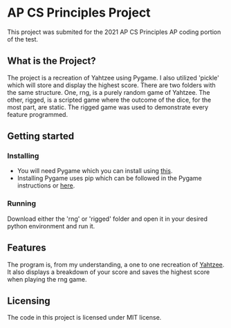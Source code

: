 # AP CS Principles Project
This project was submited for the 2021 AP CS Principles AP coding portion of the test.


## What is the Project?
The project is a recreation of Yahtzee using Pygame. I also utilized 'pickle' which will store and display the highest score. There are two folders with the same structure. One, rng, is a purely random game of Yahtzee. The other, rigged, is a scripted game where the outcome of the dice, for the most part, are static. The rigged game was used to demonstrate every feature programmed.


## Getting started
### Installing
- You will need Pygame which you can install using [this](https://www.pygame.org/wiki/GettingStarted). <br>
- Installing Pygame uses pip which can be followed in the Pygame instructions or [here](https://pip.pypa.io/en/stable/).

### Running
Download either the 'rng' or 'rigged' folder and open it in your desired python environment and run it.


## Features
The program is, from my understanding, a one to one recreation of [Yahtzee](https://grail.sourceforge.net/demo/yahtzee/rules.html). It also displays a breakdown of your score and saves the highest score when playing the rng game. 


## Licensing
The code in this project is licensed under MIT license.
